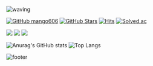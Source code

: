![waving](https://capsule-render.vercel.app/api?type=waving&height=180&text=Mj%20Son&fontAlign=65&fontAlignY=32&color=gradient)

[![GitHub mango606](https://img.shields.io/github/followers/mango606?label=follow&style=social)](https://github.com/mango606)
[![GitHub Stars](https://img.shields.io/github/stars/mango606?style=social)](https://github.com/mango606)
[![Hits](https://komarev.com/ghpvc/?username=mango606&color=green&label=Hits)](https://github.com/mango606)
[![Solved.ac](http://mazassumnida.wtf/api/mini/generate_badge?boj=mango911)](https://solved.ac/mango911)

<a href="url" target="_blank"><img src="https://img.shields.io/badge/facebook-1877F2?style=flat-square&logo=facebook&logoColor=white"/></a>
<a href="url" target="_blank"><img src="https://img.shields.io/badge/instagram-FE2F7D?style=flat-square&logo=instagram&logoColor=white"/></a>
<a href="url" target="_blank"><img src="https://img.shields.io/badge/twitter-1D9BF0?style=flat-square&logo=twitter&logoColor=white"/></a>

![Anurag's GitHub stats](https://github-readme-stats.vercel.app/api?username=mango606&theme=buefy&show_icons=true)
![Top Langs](https://github-readme-stats.vercel.app/api/top-langs/?username=mango606&langs_count=8&layout=compact&theme=buefy)

![footer](https://capsule-render.vercel.app/api?type=waving&color=gradient&height=80&section=footer&fontAlignY=85&fontSize=10)
